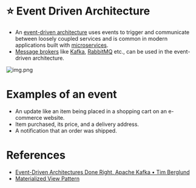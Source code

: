 # :star: Event Driven Architecture
- An [event-driven architecture](https://aws.amazon.com/event-driven-architecture/) uses events to trigger and communicate between loosely coupled services and is common in modern applications built with [microservices]().
- [Message brokers](../4_MessageBrokers) like [Kafka](../4_MessageBrokers/Kafka/Readme.md), [RabbitMQ](../4_MessageBrokers/RabbitMQ.md) etc., can be used in the event-driven architecture.

![img.png](https://media.licdn.com/dms/image/D4D12AQGLyf5FI5Pe5w/article-cover_image-shrink_600_2000/0/1681869579145?e=2147483647&v=beta&t=OJtyUfrpaHb8q6i1pczaVmL-pkuIf79yvkM5cHwelI4)

# Examples of an event
- An update like an item being placed in a shopping cart on an e-commerce website.
- Item purchased, its price, and a delivery address.
- A notification that an order was shipped.

# References
- [Event-Driven Architectures Done Right, Apache Kafka • Tim Berglund](https://www.youtube.com/watch?v=A_mstzRGfIE)
- [Materialized View Pattern](https://medium.com/design-microservices-architecture-with-patterns/materialized-view-pattern-f29ea249f8f8)